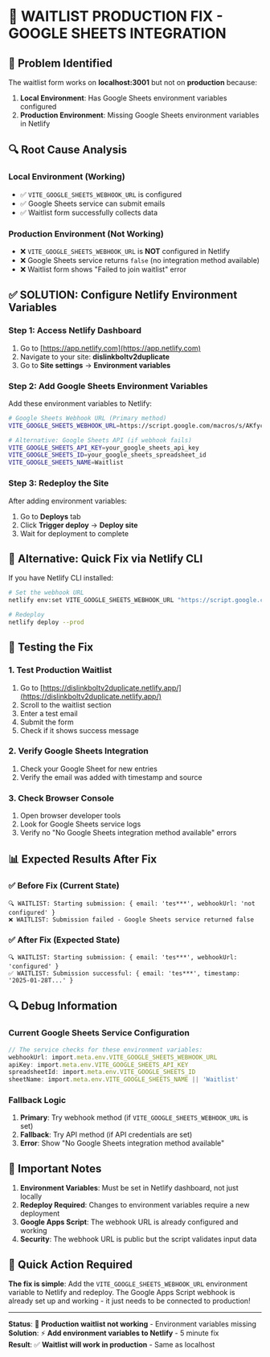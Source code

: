 # 🔧 **WAITLIST PRODUCTION FIX - GOOGLE SHEETS INTEGRATION**

## **🎯 Problem Identified**

The waitlist form works on **localhost:3001** but not on **production** because:

1. **Local Environment**: Has Google Sheets environment variables configured
2. **Production Environment**: Missing Google Sheets environment variables in Netlify

## **🔍 Root Cause Analysis**

### **Local Environment (Working)**
- ✅ `VITE_GOOGLE_SHEETS_WEBHOOK_URL` is configured
- ✅ Google Sheets service can submit emails
- ✅ Waitlist form successfully collects data

### **Production Environment (Not Working)**
- ❌ `VITE_GOOGLE_SHEETS_WEBHOOK_URL` is **NOT** configured in Netlify
- ❌ Google Sheets service returns `false` (no integration method available)
- ❌ Waitlist form shows "Failed to join waitlist" error

## **✅ SOLUTION: Configure Netlify Environment Variables**

### **Step 1: Access Netlify Dashboard**
1. Go to [https://app.netlify.com](https://app.netlify.com)
2. Navigate to your site: **dislinkboltv2duplicate**
3. Go to **Site settings** → **Environment variables**

### **Step 2: Add Google Sheets Environment Variables**

Add these environment variables to Netlify:

```bash
# Google Sheets Webhook URL (Primary method)
VITE_GOOGLE_SHEETS_WEBHOOK_URL=https://script.google.com/macros/s/AKfycbzZPJLqgrxcb1rn0BKJen080uiqJJBjXMkdv2d2CB3chdORB9TwdFWTJXKHslppDAtH/exec

# Alternative: Google Sheets API (if webhook fails)
VITE_GOOGLE_SHEETS_API_KEY=your_google_sheets_api_key
VITE_GOOGLE_SHEETS_ID=your_google_sheets_spreadsheet_id
VITE_GOOGLE_SHEETS_NAME=Waitlist
```

### **Step 3: Redeploy the Site**
After adding environment variables:
1. Go to **Deploys** tab
2. Click **Trigger deploy** → **Deploy site**
3. Wait for deployment to complete

## **🔧 Alternative: Quick Fix via Netlify CLI**

If you have Netlify CLI installed:

```bash
# Set the webhook URL
netlify env:set VITE_GOOGLE_SHEETS_WEBHOOK_URL "https://script.google.com/macros/s/AKfycbzZPJLqgrxcb1rn0BKJen080uiqJJBjXMkdv2d2CB3chdORB9TwdFWTJXKHslppDAtH/exec"

# Redeploy
netlify deploy --prod
```

## **🧪 Testing the Fix**

### **1. Test Production Waitlist**
1. Go to [https://dislinkboltv2duplicate.netlify.app/](https://dislinkboltv2duplicate.netlify.app/)
2. Scroll to the waitlist section
3. Enter a test email
4. Submit the form
5. Check if it shows success message

### **2. Verify Google Sheets Integration**
1. Check your Google Sheet for new entries
2. Verify the email was added with timestamp and source

### **3. Check Browser Console**
1. Open browser developer tools
2. Look for Google Sheets service logs
3. Verify no "No Google Sheets integration method available" errors

## **📊 Expected Results After Fix**

### **✅ Before Fix (Current State)**
```
🔍 WAITLIST: Starting submission: { email: 'tes***', webhookUrl: 'not configured' }
❌ WAITLIST: Submission failed - Google Sheets service returned false
```

### **✅ After Fix (Expected State)**
```
🔍 WAITLIST: Starting submission: { email: 'tes***', webhookUrl: 'configured' }
✅ WAITLIST: Submission successful: { email: 'tes***', timestamp: '2025-01-28T...' }
```

## **🔍 Debug Information**

### **Current Google Sheets Service Configuration**
```typescript
// The service checks for these environment variables:
webhookUrl: import.meta.env.VITE_GOOGLE_SHEETS_WEBHOOK_URL
apiKey: import.meta.env.VITE_GOOGLE_SHEETS_API_KEY
spreadsheetId: import.meta.env.VITE_GOOGLE_SHEETS_ID
sheetName: import.meta.env.VITE_GOOGLE_SHEETS_NAME || 'Waitlist'
```

### **Fallback Logic**
1. **Primary**: Try webhook method (if `VITE_GOOGLE_SHEETS_WEBHOOK_URL` is set)
2. **Fallback**: Try API method (if API credentials are set)
3. **Error**: Show "No Google Sheets integration method available"

## **🚨 Important Notes**

1. **Environment Variables**: Must be set in Netlify dashboard, not just locally
2. **Redeploy Required**: Changes to environment variables require a new deployment
3. **Google Apps Script**: The webhook URL is already configured and working
4. **Security**: The webhook URL is public but the script validates input data

## **🎯 Quick Action Required**

**The fix is simple**: Add the `VITE_GOOGLE_SHEETS_WEBHOOK_URL` environment variable to Netlify and redeploy. The Google Apps Script webhook is already set up and working - it just needs to be connected to production!

---

**Status**: 🔴 **Production waitlist not working** - Environment variables missing  
**Solution**: ⚡ **Add environment variables to Netlify** - 5 minute fix  
**Result**: ✅ **Waitlist will work in production** - Same as localhost
